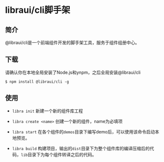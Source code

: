 # libraui/cli脚手架

## 简介
@libraui/cli是一个前端组件开发的脚手架工具，服务于组件组册中心。

## 下载
请确认你在本地全局安装了Node.js和ynpm，之后全局安装@libraui/cli
```
$ npm install @libraui/cli -g 
```

## 使用

- `libra init`
新建一个新的组件库工程

- `libra create <name>`
创建一个新的组件，name为必填项

- `libra start`
在各个组件的`demos`目录下编写demo后，可以使用该命令启动本地预览。

- `libra build`
构建项目，输出的`dist`目录下为整个组件库的编译压缩后的代码，`lib`目录下为每个组件转译之后的代码。